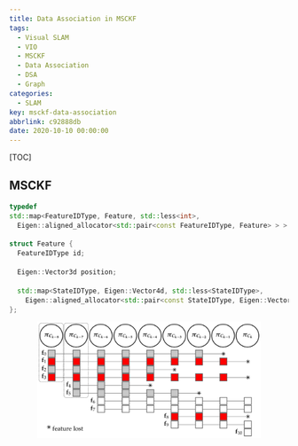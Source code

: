 ```yaml
---
title: Data Association in MSCKF
tags:
  - Visual SLAM
  - VIO
  - MSCKF
  - Data Association
  - DSA
  - Graph
categories:
  - SLAM
key: msckf-data-association
abbrlink: c92888db
date: 2020-10-10 00:00:00
---
```


[TOC]

## MSCKF

```cpp
typedef
std::map<FeatureIDType, Feature, std::less<int>,
  Eigen::aligned_allocator<std::pair<const FeatureIDType, Feature> > > MapServer;

struct Feature {
  FeatureIDType id;

  Eigen::Vector3d position;

  std::map<StateIDType, Eigen::Vector4d, std::less<StateIDType>,
    Eigen::aligned_allocator<std::pair<const StateIDType, Eigen::Vector4d> > > observations;
};                
```

<p align="center">
  <img src="/img/post/msckf/post_ekf_update.png" style="width:80%;"/>
</p>
